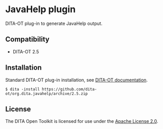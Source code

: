 JavaHelp plugin
===============

DITA-OT plug-in to generate JavaHelp output.

Compatibility
-------------

-   DITA-OT 2.5

Installation
------------

Standard DITA-OT plug-in installation, see [DITA-OT documentation](http://www.dita-ot.org/2.5/dev_ref/plugins-installing.html).

```shell
$ dita -install https://github.com/dita-ot/org.dita.javahelp/archive/2.5.zip
```

License
-------

The DITA Open Toolkit is licensed for use under the [Apache License 2.0](http://www.apache.org/licenses/LICENSE-2.0).
